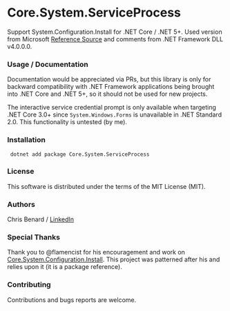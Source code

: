 # Core.System.ServiceProcess

Support System.Configuration.Install for .NET Core / .NET 5+. Used version from Microsoft [Reference Source](https://github.com/microsoft/referencesource/tree/master/System.ServiceProcess) and comments from .NET Framework DLL v4.0.0.0.

### Usage / Documentation
Documentation would be appreciated via PRs, but this library is only for backward compatibility with .NET Framework applications being brought into .NET Core and .NET 5+, so it should not be used for new projects.

The interactive service credential prompt is only available when targeting .NET Core 3.0+ since `System.Windows.Forms` is unavailable in .NET Standard 2.0. This functionality is untested (by me).

### Installation

``` dotnet add package Core.System.ServiceProcess```


### License

This software is distributed under the terms of the MIT License (MIT).

### Authors

Chris Benard / [LinkedIn](https://www.linkedin.com/in/chrisbenard)

### Special Thanks

Thank you to @flamencist for his encouragement and work on [Core.System.Configuration.Install](https://github.com/flamencist/Core.System.Configuration.Install). This project was patterned after his and relies upon it (it is a package reference).

### Contributing 

Contributions and bugs reports are welcome.